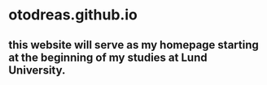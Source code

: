 # otodreas.github.io

## this website will serve as my homepage starting at the beginning of my studies at Lund University.
